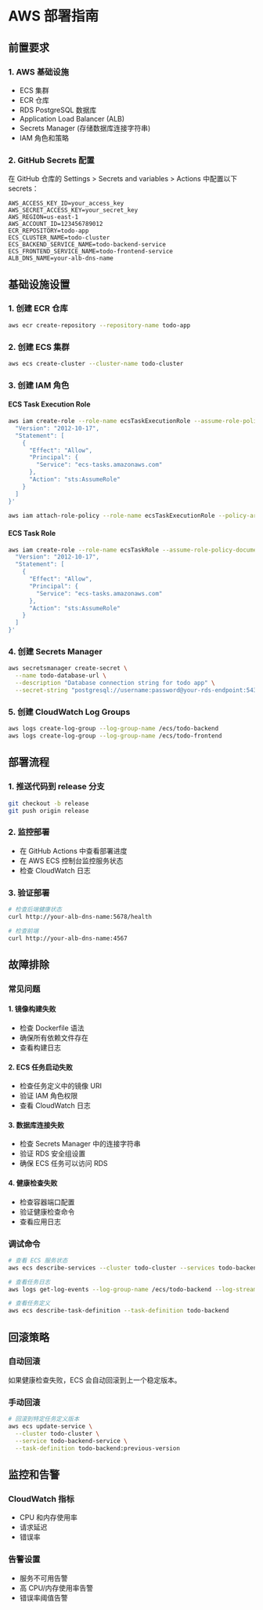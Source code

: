 # AWS 部署指南

## 前置要求

### 1. AWS 基础设施
- ECS 集群
- ECR 仓库
- RDS PostgreSQL 数据库
- Application Load Balancer (ALB)
- Secrets Manager (存储数据库连接字符串)
- IAM 角色和策略

### 2. GitHub Secrets 配置
在 GitHub 仓库的 Settings > Secrets and variables > Actions 中配置以下 secrets：

```
AWS_ACCESS_KEY_ID=your_access_key
AWS_SECRET_ACCESS_KEY=your_secret_key
AWS_REGION=us-east-1
AWS_ACCOUNT_ID=123456789012
ECR_REPOSITORY=todo-app
ECS_CLUSTER_NAME=todo-cluster
ECS_BACKEND_SERVICE_NAME=todo-backend-service
ECS_FRONTEND_SERVICE_NAME=todo-frontend-service
ALB_DNS_NAME=your-alb-dns-name
```

## 基础设施设置

### 1. 创建 ECR 仓库
```bash
aws ecr create-repository --repository-name todo-app
```

### 2. 创建 ECS 集群
```bash
aws ecs create-cluster --cluster-name todo-cluster
```

### 3. 创建 IAM 角色

#### ECS Task Execution Role
```bash
aws iam create-role --role-name ecsTaskExecutionRole --assume-role-policy-document '{
  "Version": "2012-10-17",
  "Statement": [
    {
      "Effect": "Allow",
      "Principal": {
        "Service": "ecs-tasks.amazonaws.com"
      },
      "Action": "sts:AssumeRole"
    }
  ]
}'

aws iam attach-role-policy --role-name ecsTaskExecutionRole --policy-arn arn:aws:iam::aws:policy/service-role/AmazonECSTaskExecutionRolePolicy
```

#### ECS Task Role
```bash
aws iam create-role --role-name ecsTaskRole --assume-role-policy-document '{
  "Version": "2012-10-17",
  "Statement": [
    {
      "Effect": "Allow",
      "Principal": {
        "Service": "ecs-tasks.amazonaws.com"
      },
      "Action": "sts:AssumeRole"
    }
  ]
}'
```

### 4. 创建 Secrets Manager
```bash
aws secretsmanager create-secret \
  --name todo-database-url \
  --description "Database connection string for todo app" \
  --secret-string "postgresql://username:password@your-rds-endpoint:5432/tododb"
```

### 5. 创建 CloudWatch Log Groups
```bash
aws logs create-log-group --log-group-name /ecs/todo-backend
aws logs create-log-group --log-group-name /ecs/todo-frontend
```

## 部署流程

### 1. 推送代码到 release 分支
```bash
git checkout -b release
git push origin release
```

### 2. 监控部署
- 在 GitHub Actions 中查看部署进度
- 在 AWS ECS 控制台监控服务状态
- 检查 CloudWatch 日志

### 3. 验证部署
```bash
# 检查后端健康状态
curl http://your-alb-dns-name:5678/health

# 检查前端
curl http://your-alb-dns-name:4567
```

## 故障排除

### 常见问题

#### 1. 镜像构建失败
- 检查 Dockerfile 语法
- 确保所有依赖文件存在
- 查看构建日志

#### 2. ECS 任务启动失败
- 检查任务定义中的镜像 URI
- 验证 IAM 角色权限
- 查看 CloudWatch 日志

#### 3. 数据库连接失败
- 检查 Secrets Manager 中的连接字符串
- 验证 RDS 安全组设置
- 确保 ECS 任务可以访问 RDS

#### 4. 健康检查失败
- 检查容器端口配置
- 验证健康检查命令
- 查看应用日志

### 调试命令

```bash
# 查看 ECS 服务状态
aws ecs describe-services --cluster todo-cluster --services todo-backend-service

# 查看任务日志
aws logs get-log-events --log-group-name /ecs/todo-backend --log-stream-name ecs/backend/container-id

# 查看任务定义
aws ecs describe-task-definition --task-definition todo-backend
```

## 回滚策略

### 自动回滚
如果健康检查失败，ECS 会自动回滚到上一个稳定版本。

### 手动回滚
```bash
# 回滚到特定任务定义版本
aws ecs update-service \
  --cluster todo-cluster \
  --service todo-backend-service \
  --task-definition todo-backend:previous-version
```

## 监控和告警

### CloudWatch 指标
- CPU 和内存使用率
- 请求延迟
- 错误率

### 告警设置
- 服务不可用告警
- 高 CPU/内存使用率告警
- 错误率阈值告警
